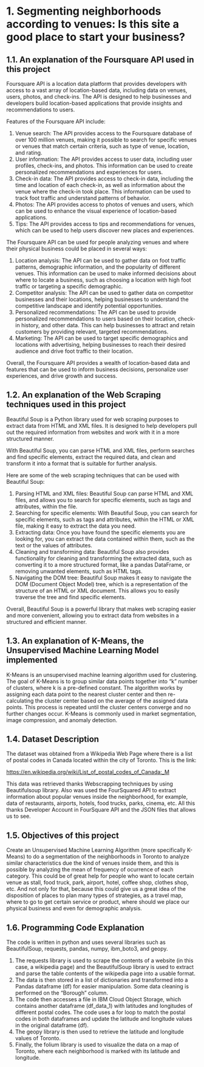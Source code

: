# 1. Segmenting neighborhoods according to venues: Is this site a good place to start your business?

## 1.1. An explanation of the Foursquare API used in this project

Foursquare API is a location data platform that provides developers with access to a vast array of location-based data, including data on venues, users, photos, and check-ins. The API is designed to help businesses and developers build location-based applications that provide insights and recommendations to users.

Features of the Foursquare API include:

1.	Venue search: The API provides access to the Foursquare database of over 100 million venues, making it possible to search for specific venues or venues that match certain criteria, such as type of venue, location, and rating.
2.	User information: The API provides access to user data, including user profiles, check-ins, and photos. This information can be used to create personalized recommendations and experiences for users.
3.	Check-in data: The API provides access to check-in data, including the time and location of each check-in, as well as information about the venue where the check-in took place. This information can be used to track foot traffic and understand patterns of behavior.
4.	Photos: The API provides access to photos of venues and users, which can be used to enhance the visual experience of location-based applications.
5.	Tips: The API provides access to tips and recommendations for venues, which can be used to help users discover new places and experiences.

The Foursquare API can be used for people analyzing venues and where their physical business could be placed in several ways:

1.	Location analysis: The API can be used to gather data on foot traffic patterns, demographic information, and the popularity of different venues. This information can be used to make informed decisions about where to locate a business, such as choosing a location with high foot traffic or targeting a specific demographic.
2.	Competitor analysis: The API can be used to gather data on competitor businesses and their locations, helping businesses to understand the competitive landscape and identify potential opportunities.
3.	Personalized recommendations: The API can be used to provide personalized recommendations to users based on their location, check-in history, and other data. This can help businesses to attract and retain customers by providing relevant, targeted recommendations.
4.	Marketing: The API can be used to target specific demographics and locations with advertising, helping businesses to reach their desired audience and drive foot traffic to their location.

Overall, the Foursquare API provides a wealth of location-based data and features that can be used to inform business decisions, personalize user experiences, and drive growth and success.

## 1.2. An explanation of the Web Scraping techniques used in this project

Beautiful Soup is a Python library used for web scraping purposes to extract data from HTML and XML files. It is designed to help developers pull out the required information from websites and work with it in a more structured manner.

With Beautiful Soup, you can parse HTML and XML files, perform searches and find specific elements, extract the required data, and clean and transform it into a format that is suitable for further analysis.

Here are some of the web scraping techniques that can be used with Beautiful Soup:

1.	Parsing HTML and XML files: Beautiful Soup can parse HTML and XML files, and allows you to search for specific elements, such as tags and attributes, within the file.
2.	Searching for specific elements: With Beautiful Soup, you can search for specific elements, such as tags and attributes, within the HTML or XML file, making it easy to extract the data you need.
3.	Extracting data: Once you have found the specific elements you are looking for, you can extract the data contained within them, such as the text or the values of attributes.
4.	Cleaning and transforming data: Beautiful Soup also provides functionality for cleaning and transforming the extracted data, such as converting it to a more structured format, like a pandas DataFrame, or removing unwanted elements, such as HTML tags.
5.	Navigating the DOM tree: Beautiful Soup makes it easy to navigate the DOM (Document Object Model) tree, which is a representation of the structure of an HTML or XML document. This allows you to easily traverse the tree and find specific elements.

Overall, Beautiful Soup is a powerful library that makes web scraping easier and more convenient, allowing you to extract data from websites in a structured and efficient manner.

## 1.3. An explanation of K-Means, the Unsupervised Machine Learning Model implemented

K-Means is an unsupervised machine learning algorithm used for clustering. The goal of K-Means is to group similar data points together into “k” number of clusters, where k is a pre-defined constant. The algorithm works by assigning each data point to the nearest cluster center and then re-calculating the cluster center based on the average of the assigned data points. This process is repeated until the cluster centers converge and no further changes occur. K-Means is commonly used in market segmentation, image compression, and anomaly detection.

## 1.4. Dataset Description

The dataset was obtained from a Wikipedia Web Page where there is a list of postal codes in Canada located within the city of Toronto. This is the link: 

https://en.wikipedia.org/wiki/List_of_postal_codes_of_Canada:_M

This data was retrieved thanks Webscrapping techniques by using Beautifulsoup library. Also was used the FourSquared API to extract information about popular venues inside the neighborhood, for example, data of restaurants, airports, hotels, food trucks, parks, cinema, etc. All this thanks Developer Account in FourSquare API and the JSON files that allows us to see.

## 1.5. Objectives of this project

Create an Unsupervised Machine Learning Algorithm (more specifically K-Means) to do a segmentation of the neighborhoods in Toronto to analyze similar characteristics due the kind of venues inside them, and this is possible by analyzing the mean of frequency of ocurrence of each category. This could be of great help for people who want to locate certain venue as stall, food truck, park, airport, hotel, coffee shop, clothes shop, etc. And not only for that, because this could give us a great idea of the disposition of places to plan many types of strategies, as a travel map, where to go to get certain service or product, where should we place our physical business and even for demographic analysis.

## 1.6. Programming Code Explanation

The code is written in python and uses several libraries such as BeautifulSoup, requests, pandas, numpy, ibm_boto3, and geopy.

1.	The requests library is used to scrape the contents of a website (in this case, a wikipedia page) and the BeautifulSoup library is used to extract and parse the table contents of the wikipedia page into a usable format.
2.	The data is then stored in a list of dictionaries and transformed into a Pandas dataframe (df) for easier manipulation. Some data cleaning is performed on the “Borough” column.
3.	The code then accesses a file in IBM Cloud Object Storage, which contains another dataframe (df_data_1) with latitudes and longitudes of different postal codes. The code uses a for loop to match the postal codes in both dataframes and update the latitude and longitude values in the original dataframe (df).
4.	The geopy library is then used to retrieve the latitude and longitude values of Toronto.
5.	Finally, the folium library is used to visualize the data on a map of Toronto, where each neighborhood is marked with its latitude and longitude.

